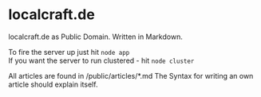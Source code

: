 localcraft.de
=============

localcraft.de as Public Domain. Written in Markdown.

To fire the server up just hit `node app`  
If you want the server to run clustered - hit `node cluster`

All articles are found in /public/articles/*.md
The Syntax for writing an own article should explain itself.
